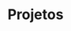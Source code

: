 ---
layout: projects
title: Projetos
description: Principais projetos de software nos quais atuei
no_title: true
no_post: true
icon: fas fa-box-archive
order: 4
image: img/projetos-preview-image.png
---